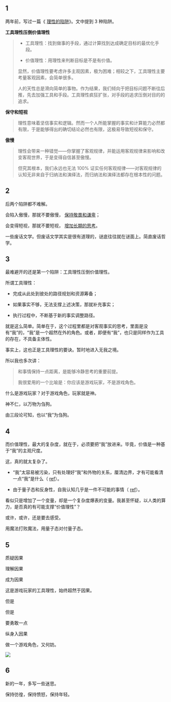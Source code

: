## 1

两年前，写过一篇《 [理性的陷阱](https://mp.weixin.qq.com/s/2otBYbQWfHSh1b62m9hGSA)》。文中提到 3 种陷阱。

**工具理性压倒价值理性**

> - 工具理性：找到做事的手段，通过计算找到达成确定目标的最优化手段。
>
> - 价值理性：用理性来判断目标是不是有价值。
>
> 显然，价值理性要考虑许多主观因素，极为困难；相较之下，工具理性主要考量客观因素，会简单很多。
>
> 人的天性总是滑向简单的事物。作为结果，我们倾向于把目标问题不断往后推，先去加强工具和手段。工具理性疯狂扩张，对手段的追求压倒对目的的追求。

**保守和短视**

> 理性意味着坚信事实和逻辑。然而一个人所能掌握的事实和计算能力必然都有限，于是能够得出的确切结论必然也有限，这极易导致短视和保守。

**傲慢**

> 理性会带来一种错觉——你掌握了客观规律，并能运用客观规律来影响和改变客观世界，于是变得自信甚至傲慢。
>
> 但究其根本，我们永远也无法 100% 证实任何客观规律——对客观规律的认知无非来自于归纳法和演绎法，而归纳法和演绎法都存在根本性的问题。

## 2

后两个陷阱都不难解。

会陷入傲慢，那就不要傲慢， [保持敬畏和谦卑](https://xiaobot.net/post/83d061bc-31d5-4961-a182-17903195de90)；

会变得短视，那就不要短视， [增加长期的思考](https://mp.weixin.qq.com/s/Yh4zXsH2Dmj7KV7FXvHAWw)。

一些废话文学。但废话文学其实是很有道理的，谜底往往就在谜面上。简直废话哲学。

## 3

最难避开的还是第一个陷阱：工具理性压倒价值理性。

所谓工具理性：

- 完成从此处到彼处的路径规划和资源筹备；

- 如果事实不够，无法支撑上述决策，那就补充事实；

- 执行过程中，不断基于新的事实调整路径。

就是这么简单。简单在于，这个过程里都是对客观事实的思考，里面是没有“我”的，“我”是一个超然在外的角色。或者，即便有“我”，也只是同样作为工具的存在，不具备主体性。

事实上，这也正是工具理性的要诀。暂时地进入无我之境。

所以我也多次讲：

> 和事情保持一点距离，是能够冷静思考的重要前提。
>
> 我很爱用的一个比喻是：你应该是游戏玩家，不是游戏角色。

什么是游戏玩家？对于游戏角色，玩家就是神。

神不仁，以万物为刍狗。

由三段论可知，也以“我”为刍狗。

## 4

而价值理性，最大的复杂度，就在于，必须要把“我”放进来。毕竟，价值是一种基于“我”的主观尺度。

这，真的就太复杂了。

- “我”太容易被污染，只有处理好“我”和外物的关系，厘清边界，才有可能看清一点“我”是什么（ [ref](https://mp.weixin.qq.com/s/qjvks8jEZRvb_MvyzgIVyQ)）。

- 由于量子态和反身性，自我认知几乎是一件不可能的事情（ [ref](https://mp.weixin.qq.com/s/Q5ZfUrZ71fVEyNSeFx-9Tg)）。

看似只是增加了一个变量，却是一个复杂度爆表的变量。我甚至怀疑，以人类的算力，是否真的有可能支撑“价值理性”？

或许，或许，还是要去感受。

用魔法打败魔法，用量子态对付量子态。

## 5

质疑因果

理解因果

成为因果

这是游戏玩家的工具理性，始终超然于因果。

但是

但是

要勇敢一点

纵身入因果

做一个游戏角色，又何妨。

![](https://static.xiaobot.net/file/2024-01-13/1/a4f792d73d419cf08dd136b27b822ce4.png)

## 6

新的一年，多写一些迷思。

保持彷徨，保持愤怒，保持年轻。
